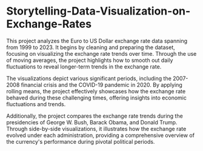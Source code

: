# Storytelling-Data-Visualization-on-Exchange-Rates
This project analyzes the Euro to US Dollar exchange rate data spanning from 1999 to 2023. It begins by cleaning and preparing the dataset, focusing on visualizing the exchange rate trends over time. Through the use of moving averages, the project highlights how to smooth out daily fluctuations to reveal longer-term trends in the exchange rate.

The visualizations depict various significant periods, including the 2007-2008 financial crisis and the COVID-19 pandemic in 2020. By applying rolling means, the project effectively showcases how the exchange rate behaved during these challenging times, offering insights into economic fluctuations and trends.

Additionally, the project compares the exchange rate trends during the presidencies of George W. Bush, Barack Obama, and Donald Trump. Through side-by-side visualizations, it illustrates how the exchange rate evolved under each administration, providing a comprehensive overview of the currency's performance during pivotal political periods.
